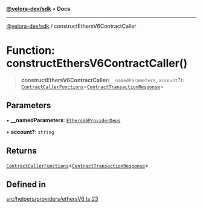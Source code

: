 [**@velora-dex/sdk**](../README.md) • **Docs**

***

[@velora-dex/sdk](../globals.md) / constructEthersV6ContractCaller

# Function: constructEthersV6ContractCaller()

> **constructEthersV6ContractCaller**(`__namedParameters`, `account`?): [`ContractCallerFunctions`](../interfaces/ContractCallerFunctions.md)\<[`ContractTransactionResponse`](../-internal-/classes/ContractTransactionResponse.md)\>

## Parameters

• **\_\_namedParameters**: [`EthersV6ProviderDeps`](../interfaces/EthersV6ProviderDeps.md)

• **account?**: `string`

## Returns

[`ContractCallerFunctions`](../interfaces/ContractCallerFunctions.md)\<[`ContractTransactionResponse`](../-internal-/classes/ContractTransactionResponse.md)\>

## Defined in

[src/helpers/providers/ethersV6.ts:23](https://github.com/VeloraDEX/sdk/blob/master/src/helpers/providers/ethersV6.ts#L23)
